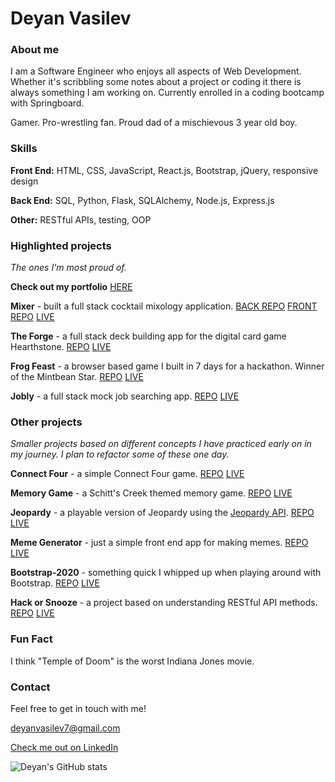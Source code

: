 # Deyan Vasilev

### About me

I am a Software Engineer who enjoys all aspects of Web Development. Whether it's scribbling some notes about a project or coding it there is always something I am working on. Currently enrolled in a coding bootcamp with Springboard. 

Gamer. Pro-wrestling fan. Proud dad of a mischievous 3 year old boy.

### Skills

**Front End:** HTML, CSS, JavaScript, React.js, Bootstrap, jQuery, responsive design

**Back End:** SQL, Python, Flask, SQLAlchemy, Node.js, Express.js

**Other:** RESTful APIs, testing, OOP

### Highlighted projects

*The ones I'm most proud of.*

**Check out my portfolio** [HERE](https://lemonstener.github.io/deyan-portfolio/)

**Mixer** - built a full stack cocktail mixology application. [BACK REPO](https://github.com/lemonstener/mixerdb) [FRONT REPO](https://github.com/lemonstener/mixer-frontend) [LIVE](https://mixerdb.netlify.app/)

**The Forge** - a full stack deck building app for the digital card game Hearthstone. [REPO](https://github.com/lemonstener/hearthstone-forge) [LIVE](https://hearthstone-forge.herokuapp.com/)

**Frog Feast** - a browser based game I built in 7 days for a hackathon. Winner of the Mintbean Star. [REPO](https://github.com/lemonstener/frog-feast) [LIVE](https://lemonstener.github.io/frog-feast/)

**Jobly** - a full stack mock job searching app. [REPO](https://github.com/lemonstener/jobly-front-end) [LIVE](https://chunky-tent.surge.sh/)

### Other projects

*Smaller projects based on different concepts I have practiced early on in my journey. I plan to refactor some of these one day.*

**Connect Four** - a simple Connect Four game. [REPO](https://github.com/lemonstener/connect-four) [LIVE](https://lemonstener.github.io/connect-four/)

**Memory Game** - a Schitt's Creek themed memory game. [REPO](https://github.com/lemonstener/memory-game) [LIVE](https://lemonstener.github.io/memory-game/)

**Jeopardy** - a playable version of Jeopardy using the [Jeopardy API](https://jservice.io/). [REPO](https://github.com/lemonstener/jeopardy) [LIVE](https://lemonstener.github.io/jeopardy/)

**Meme Generator** - just a simple front end app for making memes. [REPO](https://github.com/lemonstener/meme-generator) [LIVE](https://lemonstener.github.io/meme-generator/)

**Bootstrap-2020** - something quick I whipped up when playing around with Bootstrap. [REPO](https://github.com/lemonstener/2020-bootstrap) [LIVE](https://lemonstener.github.io/2020-bootstrap/)

**Hack or Snooze** - a project based on understanding RESTful API methods. [REPO](https://github.com/lemonstener/hack-or-snooze) [LIVE](https://lemonstener.github.io/hack-or-snooze/)

### Fun Fact

I think "Temple of Doom" is the worst Indiana Jones movie.

### Contact

Feel free to get in touch with me!

deyanvasilev7@gmail.com

[Check me out on LinkedIn](https://www.linkedin.com/in/deyan-vasilev/)

![Deyan's GitHub stats](https://github-readme-stats.vercel.app/api?username=lemonstener&show_icons=true&theme=radical)


